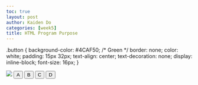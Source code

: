 ```yaml
---
toc: true
layout: post
author: Kaiden Do
categories: [week5]
title: HTML Program Purpose
---
```


.button {
  background-color: #4CAF50; /* Green */
  border: none;
  color: white;
  padding: 15px 32px;
  text-align: center;
  text-decoration: none;
  display: inline-block;
  font-size: 16px;
}
<html>
  <body>
    <img src="Imageforproject.jpg">
    <button onclick="aText()" class="button">A</button>
    <button onclick="bText()" class="button">B</button>
    <button onclick="cText()" class="button">C</button>
    <button onclick="dText()" class="button">D</button>
    <p id="textbox"></p>
  </body>
    <script>
    function aText() {
      document.getElementById("textbox").innerHTML = "The program would give the user two cards. After that, the user is prompted to either hit or stand. If they hit the program would give them another card. If they stand, the user can no longer do anything for the rest of the round.";
    }
    function bText() {
      document.getElementById("textbox").innerHTML = "Once the user stands, it is the dealers turn. The program would give the dealer a random card and if the cards add up to less than 16, the dealer would hit no matter what. After the dealer would play until the program decides the cards the dealer has is good enough.";
    }
    function cText() {
      document.getElementById("textbox").innerHTML = "The card deck would be visual, so the user would be able to see the cards moving across the screen.";
    }
    function dText() {
      document.getElementById("textbox").innerHTML = "The round ends when either the dealer or user busts or when the dealer stands. If the dealer busts but the user does not, the user wins chips. If the user busts, then the user gets nothing. Then the cards of the dealer and user are compared and the one closer to 21 wins.";
    }
    </script>

</html>